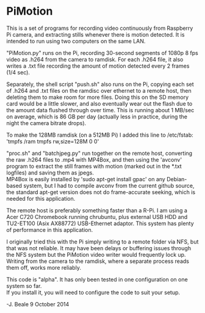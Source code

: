 PiMotion
========

This is a set of programs for recording video continuously from Raspberry Pi camera, and extracting
stills whenever there is motion detected.  It is intended to run using two computers on the same LAN.

"PiMotion.py" runs on the Pi, recording 30-second segments of 1080p 8 fps video as .h264 from the camera to ramdisk.
For each .h264 file, it also writes a .txt file recording the amount of motion detected every 2 frames (1/4 sec).

Separately, the shell script "push.sh" also runs on the Pi, copying each set of .h264 and .txt files on the ramdisc
over ethernet to a remote host, then deleting them to make room for more files. Doing this on the SD memory card 
would be a little slower, and also eventually wear out the flash due to the amount data flushed through over time.
This is running about 1 MB/sec on average, which is 86 GB per day (actually less in practice, during the night the
camera bitrate drops).

To make the 128MB ramdisk (on a 512MB Pi) I added this line to /etc/fstab:
'tmpfs           /ram            tmpfs   rw,size=128M      0       0'


"proc.sh" and "batchjpeg.py" run together on the remote host, converting the raw .h264 files to .mp4
with MP4Box, and then using the 'avconv' program to extract
the still frames with motion (marked out in the *.txt logfiles) and saving them as jpegs.  
MP4Box is easily installed by 'sudo apt-get install gpac' on any Debian-based system, but I had to 
compile avconv from the current github source, the standard apt-get version
does not do frame-accurate seeking, which is needed for this application.

The remote host is preferably something faster than a R-Pi. 
I am using a Acer C720 Chromebook running chrubuntu, plus external USB HDD and TU2-ET100 (Asix AX88772) 
USB-Ethernet adaptor. This system has plenty of performance in this application.

I originally tried this with the Pi simply writing to a remote folder via NFS, but that was not reliable.
It may have been delays or buffering issues through the NFS system but the PiMotion video writer would frequently lock up.
Writing from the camera to the ramdisk, where a separate process reads them off, works more reliably.

This code is "alpha". It has only been tested in one configuration on one system so far.  
If you install it, you will need to configure the code to suit your setup.

-J. Beale 9 October 2014
